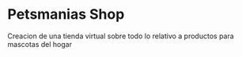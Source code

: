 # Petsmanias Shop

Creacion de una tienda virtual sobre todo lo relativo a productos para mascotas del hogar
